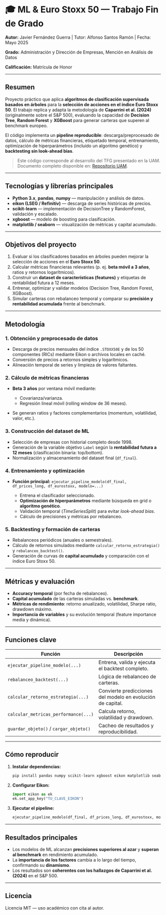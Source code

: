 # 🎓 ML & Euro Stoxx 50 — Trabajo Fin de Grado

**Autor:** Javier Fernández Guerra | Tutor: Alfonso Santos Ramón | Fecha: Mayo 2025

**Grado:** Administración y Dirección de Empresas, Mención en Análisis de Datos

**Calificación:** Matrícula de Honor 

---

## Resumen

Proyecto práctico que aplica **algoritmos de clasificación supervisada basados en árboles** para la **selección de acciones en el índice Euro Stoxx 50**.
El trabajo replica y adapta la metodología de **Caparrini et al. (2024)** (originalmente sobre el S&P 500), evaluando la capacidad de **Decision Tree**, **Random Forest** y **XGBoost** para generar carteras que superen al benchmark europeo.

El código implementa un **pipeline reproducible**: descarga/preprocesado de datos, cálculo de métricas financieras, etiquetado temporal, entrenamiento, optimización de hiperparámetros (incluido un algoritmo genético) y **backtesting sin look-ahead bias**.

> Este código corresponde al desarrollo del TFG presentado en la UAM. Documento completo disponible en: [Repositorio UAM](https://repositorio.uam.es/handle/10486/721076).

---

## Tecnologías y librerías principales

* **Python 3.x**, **pandas**, **numpy** — manipulación y análisis de datos.
* **eikon (LSEG / Refinitiv)** — descarga de series históricas de precios.
* **scikit-learn** — implementación de DecisionTree y RandomForest, validación y escalado.
* **xgboost** — modelo de boosting para clasificación.
* **matplotlib / seaborn** — visualización de métricas y capital acumulado.

---

## Objetivos del proyecto

1. Evaluar si los clasificadores basados en árboles pueden mejorar la selección de acciones en el **Euro Stoxx 50**.
2. Calcular métricas financieras relevantes (p. ej. **beta móvil a 3 años**, ratios y retornos logarítmicos).
3. Construir un **dataset de características (features)** y etiquetas de rentabilidad futura a 12 meses.
4. Entrenar, optimizar y validar modelos (Decision Tree, Random Forest, XGBoost).
5. Simular carteras con rebalanceo temporal y comparar su **precisión y rentabilidad acumulada** frente al benchmark.

---

## Metodología

### 1. Obtención y preprocesado de datos

* Descarga de precios mensuales del índice `.STOXX50E` y de los 50 componentes (RICs) mediante Eikon o archivos locales en caché.
* Conversión de precios a retornos simples y logarítmicos.
* Alineación temporal de series y limpieza de valores faltantes.

### 2. Cálculo de métricas financieras

* **Beta 3 años** por ventana móvil mediante:

  * Covarianza/varianza.
  * Regresión lineal móvil (rolling window de 36 meses).
* Se generan ratios y factores complementarios (momentum, volatilidad, valor, etc.).

### 3. Construcción del dataset de ML

* Selección de empresas con historial completo desde 1998.
* Generación de la variable objetivo `Label` según la **rentabilidad futura a 12 meses** (clasificación binaria: top/bottom).
* Normalización y almacenamiento del dataset final (`df_final`).

### 4. Entrenamiento y optimización

* **Función principal:** `ejecutar_pipeline_modelo(df_final, df_prices_long, df_eurostoxx, modelo=...)`

  * Entrena el clasificador seleccionado.
  * **Optimización de hiperparámetros** mediante búsqueda en grid o **algoritmo genético**.
  * Validación temporal (*TimeSeriesSplit*) para evitar *look-ahead bias*.
  * Cálculo de precisiones y métricas por rebalanceo.

### 5. Backtesting y formación de carteras

* Rebalanceos periódicos (anuales o semestrales).
* Cálculo de retornos simulados mediante `calcular_retorno_estrategia()` y `rebalanceo_backtest()`.
* Generación de curvas de **capital acumulado** y comparación con el índice Euro Stoxx 50.

---

## Métricas y evaluación

* **Accuracy temporal** (por fecha de rebalanceo).
* **Capital acumulado** de las carteras simuladas vs. **benchmark**.
* **Métricas de rendimiento**: retorno anualizado, volatilidad, Sharpe ratio, drawdown máximo.
* **Importancia de variables** y su evolución temporal (feature importance media y dinámica).

---

## Funciones clave

| Función                                | Descripción                                                |
| -------------------------------------- | ---------------------------------------------------------- |
| `ejecutar_pipeline_modelo(...)`        | Entrena, valida y ejecuta el backtest completo.            |
| `rebalanceo_backtest(...)`             | Lógica de rebalanceo de carteras.                          |
| `calcular_retorno_estrategia(...)`     | Convierte predicciones del modelo en evolución de capital. |
| `calcular_metricas_performance(...)`   | Calcula retorno, volatilidad y drawdown.                   |
| `guardar_objeto()` / `cargar_objeto()` | Cacheo de resultados y reproducibilidad.                   |

---

## Cómo reproducir

1. **Instalar dependencias:**

   ```bash
   pip install pandas numpy scikit-learn xgboost eikon matplotlib seaborn
   ```
2. **Configurar Eikon:**

   ```python
   import eikon as ek
   ek.set_app_key("TU_CLAVE_EIKON")
   ```
3. **Ejecutar el pipeline:**

   ```python
   ejecutar_pipeline_modelo(df_final, df_prices_long, df_eurostoxx, modelo="xgboost")
   ```

---

## Resultados principales

* Los modelos de ML alcanzan **precisiones superiores al azar** y **superan al benchmark** en rendimiento acumulado.
* La **importancia de los factores** cambia a lo largo del tiempo, confirmando su **dinamismo**.
* Los resultados son **coherentes con los hallazgos de Caparrini et al. (2024)** en el S&P 500.

---

## Licencia

Licencia MIT — uso académico con cita al autor.

